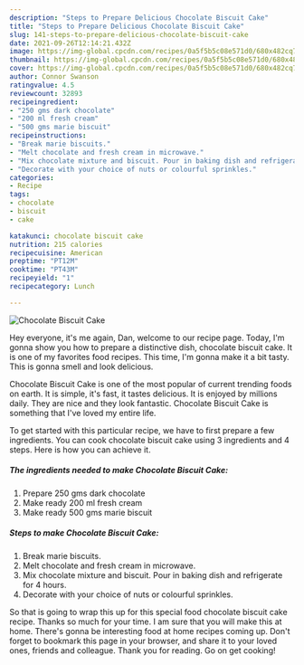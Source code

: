 ```yaml
---
description: "Steps to Prepare Delicious Chocolate Biscuit Cake"
title: "Steps to Prepare Delicious Chocolate Biscuit Cake"
slug: 141-steps-to-prepare-delicious-chocolate-biscuit-cake
date: 2021-09-26T12:14:21.432Z
image: https://img-global.cpcdn.com/recipes/0a5f5b5c08e571d0/680x482cq70/chocolate-biscuit-cake-recipe-main-photo.jpg
thumbnail: https://img-global.cpcdn.com/recipes/0a5f5b5c08e571d0/680x482cq70/chocolate-biscuit-cake-recipe-main-photo.jpg
cover: https://img-global.cpcdn.com/recipes/0a5f5b5c08e571d0/680x482cq70/chocolate-biscuit-cake-recipe-main-photo.jpg
author: Connor Swanson
ratingvalue: 4.5
reviewcount: 32893
recipeingredient:
- "250 gms dark chocolate"
- "200 ml fresh cream"
- "500 gms marie biscuit"
recipeinstructions:
- "Break marie biscuits."
- "Melt chocolate and fresh cream in microwave."
- "Mix chocolate mixture and biscuit. Pour in baking dish and refrigerate for 4 hours."
- "Decorate with your choice of nuts or colourful sprinkles."
categories:
- Recipe
tags:
- chocolate
- biscuit
- cake

katakunci: chocolate biscuit cake 
nutrition: 215 calories
recipecuisine: American
preptime: "PT12M"
cooktime: "PT43M"
recipeyield: "1"
recipecategory: Lunch

---
```



![Chocolate Biscuit Cake](https://img-global.cpcdn.com/recipes/0a5f5b5c08e571d0/680x482cq70/chocolate-biscuit-cake-recipe-main-photo.jpg)

Hey everyone, it's me again, Dan, welcome to our recipe page. Today, I'm gonna show you how to prepare a distinctive dish, chocolate biscuit cake. It is one of my favorites food recipes. This time, I'm gonna make it a bit tasty. This is gonna smell and look delicious.

Chocolate Biscuit Cake is one of the most popular of current trending foods on earth. It is simple, it's fast, it tastes delicious. It is enjoyed by millions daily. They are nice and they look fantastic. Chocolate Biscuit Cake is something that I've loved my entire life.




To get started with this particular recipe, we have to first prepare a few ingredients. You can cook chocolate biscuit cake using 3 ingredients and 4 steps. Here is how you can achieve it.

<!--inarticleads1-->

##### The ingredients needed to make Chocolate Biscuit Cake:

1. Prepare 250 gms dark chocolate
1. Make ready 200 ml fresh cream
1. Make ready 500 gms marie biscuit




<!--inarticleads2-->

##### Steps to make Chocolate Biscuit Cake:

1. Break marie biscuits.
1. Melt chocolate and fresh cream in microwave.
1. Mix chocolate mixture and biscuit. Pour in baking dish and refrigerate for 4 hours.
1. Decorate with your choice of nuts or colourful sprinkles.




So that is going to wrap this up for this special food chocolate biscuit cake recipe. Thanks so much for your time. I am sure that you will make this at home. There's gonna be interesting food at home recipes coming up. Don't forget to bookmark this page in your browser, and share it to your loved ones, friends and colleague. Thank you for reading. Go on get cooking!
